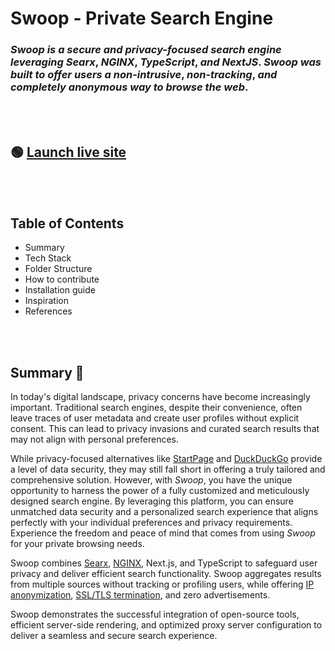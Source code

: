 # Swoop - Private Search Engine

### *Swoop* *is* *a* *secure* *and* *privacy-focused* *search* *engine* *leveraging* *Searx*, *NGINX*, *TypeScript*, *and* *NextJS*. *Swoop* *was* *built* *to* *offer* *users* *a* *non-intrusive*, *non-tracking*, *and* *completely* *anonymous* *way* *to* *browse* *the* *web*.
<br>
<br>

## 🟢 [Launch live site](https://www.google.com/)
<br>
<br>

## Table of Contents
- Summary
- Tech Stack
- Folder Structure
- How to contribute
- Installation guide
- Inspiration
- References
<br>
<br>

## Summary 📖
In today's digital landscape, privacy concerns have become increasingly important. Traditional search engines, despite their convenience, often leave traces of user metadata and create user profiles without explicit consent. This can lead to privacy invasions and curated search results that may not align with personal preferences.<br>

While privacy-focused alternatives like [StartPage](https://www.startpage.com/en/) and [DuckDuckGo](https://duckduckgo.com/?va=b&t=hc) provide a level of data security, they may still fall short in offering a truly tailored and comprehensive solution. However, with *Swoop*, you have the unique opportunity to harness the power of a fully customized and meticulously designed search engine. By leveraging this platform, you can ensure unmatched data security and a personalized search experience that aligns perfectly with your individual preferences and privacy requirements. Experience the freedom and peace of mind that comes from using *Swoop* for your private browsing needs.<br>

Swoop combines [Searx](https://searx.github.io/searx/), [NGINX](https://www.nginx.com/resources/glossary/nginx/), Next.js, and TypeScript to safeguard user privacy and deliver efficient search 
functionality. Swoop aggregates results from multiple sources without tracking or profiling users, while offering [IP anonymization](https://complianz.io/are-your-ip-addresses-anonymized/), [SSL/TLS termination](https://en.wikipedia.org/wiki/TLS_termination_proxy), and zero advertisements.<br>

Swoop demonstrates the successful integration of open-source tools, efficient server-side rendering, and optimized proxy server configuration to deliver a seamless and secure search experience.
